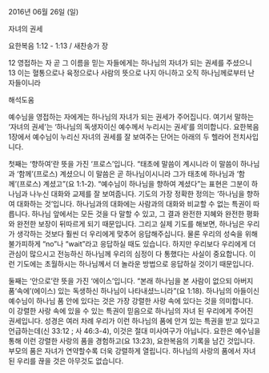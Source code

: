 2016년 06월 26일 (일)

자녀의 권세



요한복음 1:12 - 1:13 / 새찬송가  장


12 영접하는 자 곧 그 이름을 믿는 자들에게는 하나님의 자녀가 되는 권세를 주셨으니 13 이는 혈통으로나 육정으로나 사람의 뜻으로 나지 아니하고 오직 하나님께로부터 난 자들이니라

해석도움





예수님을 영접하는 자에게는 하나님의 자녀가 되는 권세가 주어집니다. 여기서 말하는 ‘자녀의 권세’는 ‘하나님의 독생자이신 예수께서 누리시는 권세’를 의미합니다.
요한복음 1장에서 예수님이 누리신 자녀의 권세를 잘 보여주는 단어는 아래의 두 헬라어 전치사입니다.

첫째는 ‘향하여’란 뜻을 가진 ‘프로스’입니다.
“태초에 말씀이 계시니라 이 말씀이 하나님과 ‘함께’(프로스) 계셨으니 이 말씀은 곧 하나님이시니라 그가 태초에 하나님과 ‘함께’(프로스) 계셨고”(요 1:1-2).
“예수님이 하나님을 향하여 계셨다”는 표현은 그분이 하나님과 나누신 대화와 교제를 잘 보여줍니다. 기도의 가장 정확한 정의는 ‘하나님을 향하여 대화하는 것’입니다. 하나님과의 대화에는 사람과의 대화와 비교할 수 없는 특권이 따릅니다. 하나님 앞에서는 모든 것을 다 말할 수 있고, 그 결과 완전한 지혜와 완전한 평화와 완전한 보장이 뒤따르게 되기 때문입니다. 그리고 실제 기도를 해보면, 하나님은 우리가 생각하는 것보다 훨씬 더 우리에게 맞추어 응답해주십니다. 물론 우리의 성숙을 위해 불가피하게 “no”나 “wait”라고 응답하실 때도 있습니다. 하지만 우리보다 우리에게 더 관심이 많으시고 전능하신 하나님께 우리의 심정이 다 통했다는 사실이 중요합니다. 이런 기도에는 초월하시는 하나님께서 더 놀라운 방법으로 응답하실 것이기 때문입니다.

둘째는 ‘안으로’란 뜻을 가진 ‘에이스’입니다.
“본래 하나님을 본 사람이 없으되 아버지 품‘속에’(에이스) 있는 독생하신 하나님이 나타내셨느니라”(요 1:18).
하나님의 아들이신 예수님이 하나님 품 안에 있다는 것은 가장 강렬한 사랑 속에 있다는 것을 의미합니다. 이 강렬한 사랑 속에 있을 수 있는 특권이 믿음으로 하나님의 자녀 된 우리에게 주어진 권세입니다. 성경은 여러 차례 우리가 이런 하나님의 품에 안겨 있는 특권을 받고 있다고 언급하는데(신 33:12 ; 사 46:3-4), 이것은 절대 미사여구가 아닙니다. 요한은 예수님을 통해 이런 강렬한 사랑의 품을 경험하고(요 13:23), 요한복음의 기록을 남긴 것입니다. 부모의 품은 자녀가 연약할수록 더욱 강렬하게 열립니다. 하나님의 사랑의 품에서 자녀 된 우리를 끊을 것은 아무것도 없습니다.